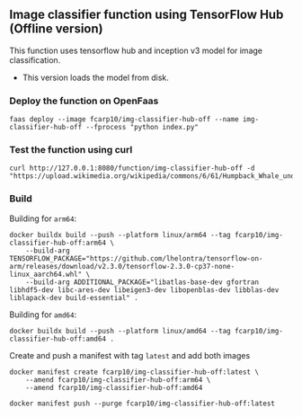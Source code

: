 ## Image classifier function using TensorFlow Hub (Offline version)

This function uses tensorflow hub and inception v3 model for image classification. 

* This version loads the model from disk.

### Deploy the function on OpenFaas

```
faas deploy --image fcarp10/img-classifier-hub-off --name img-classifier-hub-off --fprocess "python index.py"
```
### Test the function using curl

```
curl http://127.0.0.1:8080/function/img-classifier-hub-off -d "https://upload.wikimedia.org/wikipedia/commons/6/61/Humpback_Whale_underwater_shot.jpg"
```

### Build

Building for `arm64`:
```
docker buildx build --push --platform linux/arm64 --tag fcarp10/img-classifier-hub-off:arm64 \
    --build-arg TENSORFLOW_PACKAGE="https://github.com/lhelontra/tensorflow-on-arm/releases/download/v2.3.0/tensorflow-2.3.0-cp37-none-linux_aarch64.whl" \
    --build-arg ADDITIONAL_PACKAGE="libatlas-base-dev gfortran libhdf5-dev libc-ares-dev libeigen3-dev libopenblas-dev libblas-dev liblapack-dev build-essential" .
```

Building for `amd64`:

```
docker buildx build --push --platform linux/amd64 --tag fcarp10/img-classifier-hub-off:amd64 .
```

Create and push a manifest with tag `latest` and add both images
``` 
docker manifest create fcarp10/img-classifier-hub-off:latest \
    --amend fcarp10/img-classifier-hub-off:arm64 \
    --amend fcarp10/img-classifier-hub-off:amd64

docker manifest push --purge fcarp10/img-classifier-hub-off:latest
```